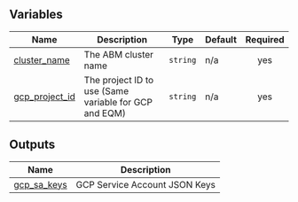 ## Variables

| Name | Description | Type | Default | Required |
|------|-------------|------|---------|:--------:|
| <a name="input_cluster_name"></a> [cluster\_name](#input\_cluster\_name) | The ABM cluster name | `string` | n/a | yes |
| <a name="input_gcp_project_id"></a> [gcp\_project\_id](#input\_gcp\_project\_id) | The project ID to use (Same variable for GCP and EQM) | `string` | n/a | yes |

## Outputs

| Name | Description |
|------|-------------|
| <a name="output_gcp_sa_keys"></a> [gcp\_sa\_keys](#output\_gcp\_sa\_keys) | GCP Service Account JSON Keys |
